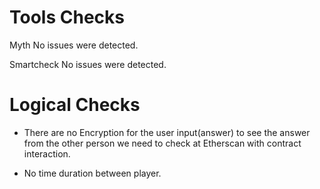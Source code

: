 # Tools Checks

Myth
No issues were detected.

Smartcheck
No issues were detected.

# Logical Checks

- There are no Encryption for the user input(answer) to see the answer from the other person we need to check at Etherscan with contract interaction.

- No time duration between player.
